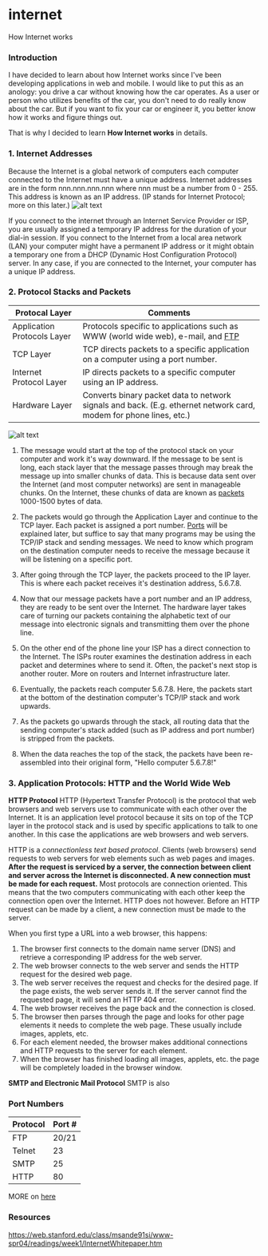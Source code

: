 # internet
How Internet works

### Introduction
I have decided to learn about how Internet works since I've been developing applications in web and mobile. I would like to put this as an anology: you drive a car without knowing how the car operates. As a user or person who utilizes benefits of the car, you don't need to do really know about the car. But if you want to fix your car or engineer it, you better know how it works and figure things out. 

That is why I decided to learn **How Internet works** in details.

### 1. Internet Addresses
Because the Internet is a global network of computers each computer connected to the Internet must have a unique address. Internet addresses are in the form nnn.nnn.nnn.nnn where nnn must be a number from 0 - 255. This address is known as an IP address. (IP stands for Internet Protocol; more on this later.)
![alt text](https://web.stanford.edu/class/msande91si/www-spr04/readings/week1/InternetWhitepaper_files/ruswp_diag1.gif)

If you connect to the internet through an Internet Service Provider or ISP, you are usually assigned a temporary IP address for the duration of your dial-in session.
If you connect to the Internet from a local area network (LAN) your computer might have a permanent IP address or it might obtain a temporary one from a DHCP (Dynamic Host Configuration Protocol) server. In any case, if you are connected to the Internet, your computer has a unique IP address.

### 2. Protocol Stacks and Packets


Protocal Layer  | Comments
------------- | -------------
Application Protocols Layer  | Protocols specific to applications such as WWW (world wide web), e-mail, and [FTP](https://en.wikipedia.org/wiki/File_Transfer_Protocol) 
TCP Layer  | TCP directs packets to a specific application on a computer using a port number.
Internet Protocol Layer  | IP directs packets to a specific computer using an IP address.
Hardware Layer  | Converts binary packet data to network signals and back. (E.g. ethernet network card, modem for phone lines, etc.)


![alt text](https://web.stanford.edu/class/msande91si/www-spr04/readings/week1/InternetWhitepaper_files/ruswp_diag2.gif)

1. The message would start at the top of the protocol stack on your computer and work it's way downward. If the message to be sent is long, each stack layer that the message passes through may break the message up into smaller chunks of data. This is because data sent over the Internet (and most computer networks) are sent in manageable chunks. On the Internet, these chunks of data are known as [packets](http://computer.howstuffworks.com/question525.htm) 1000-1500 bytes of data.

2. The packets would go through the Application Layer and continue to the TCP layer. Each packet is assigned a port number. [Ports](http://searchnetworking.techtarget.com/definition/well-known-port-numbers) will be explained later, but suffice to say that many programs may be using the TCP/IP stack and sending messages. We need to know which program on the destination computer needs to receive the message because it will be listening on a specific port.

3. After going through the TCP layer, the packets proceed to the IP layer. This is where each packet receives it's destination address, 5.6.7.8.

4. Now that our message packets have a port number and an IP address, they are ready to be sent over the Internet. The hardware layer takes care of turning our packets containing the alphabetic text of our message into electronic signals and transmitting them over the phone line.

5. On the other end of the phone line your ISP has a direct connection to the Internet. The ISPs router examines the destination address in each packet and determines where to send it. Often, the packet's next stop is another router. More on routers and Internet infrastructure later.

6. Eventually, the packets reach computer 5.6.7.8. Here, the packets start at the bottom of the destination computer's TCP/IP stack and work upwards.

7. As the packets go upwards through the stack, all routing data that the sending computer's stack added (such as IP address and port number) is stripped from the packets.

8. When the data reaches the top of the stack, the packets have been re-assembled into their original form, "Hello computer 5.6.7.8!"

### 3. Application Protocols: HTTP and the World Wide Web
**HTTP Protocol**
HTTP (Hypertext Transfer Protocol) is the protocol that web browsers and web servers use to communicate with each other over the Internet. It is an application level protocol because it sits on top of the TCP layer in the protocol stack and is used by specific applications to talk to one another. In this case the applications are web browsers and web servers.

HTTP is a *connectionless text based protocol*. Clients (web browsers) send requests to web servers for web elements such as web pages and images. **After the request is serviced by a server, the connection between client and server across the Internet is disconnected. A new connection must be made for each request.** Most protocols are connection oriented. This means that the two computers communicating with each other keep the connection open over the Internet. HTTP does not however. Before an HTTP request can be made by a client, a new connection must be made to the server.

When you first type a URL into a web browser, this happens:
1. The browser first connects to the domain name server (DNS) and retrieve a corresponding IP address for the web server.
2. The web browser connects to the web server and sends the HTTP request for the desired web page.
3. The web server receives the request and checks for the desired page. If the page exists, the web server sends it. If the server cannot find the requested page, it will send an HTTP 404 error.
4. The web browser receives the page back and the connection is closed.
5. The browser then parses through the page and looks for other page elements it needs to complete the web page. These usually include images, applets, etc.
6. For each element needed, the browser makes additional connections and HTTP requests to the server for each element.
7. When the browser has finished loading all images, applets, etc. the page will be completely loaded in the browser window.

**SMTP and Electronic Mail Protocol**
SMTP is also 

### Port Numbers
Protocol  | Port #
------------- | -------------
FTP  | 20/21
Telnet  | 23
SMTP  | 25
HTTP  | 80
MORE on [here](http://www.pearsonitcertification.com/articles/article.aspx?p=1868080)
### Resources
https://web.stanford.edu/class/msande91si/www-spr04/readings/week1/InternetWhitepaper.htm
